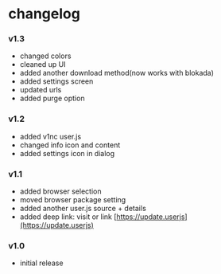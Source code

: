 # changelog

### v1.3
- changed colors
- cleaned up UI
- added another download method(now works with blokada)
- added settings screen
- updated urls
- added purge option

### v1.2
- added v1nc user.js
- changed info icon and content
- added settings icon in dialog


### v1.1
- added browser selection
- moved browser package setting
- added another user.js source + details
- added deep link: visit or link [https://update.userjs](https://update.userjs)

### v1.0
- initial release
